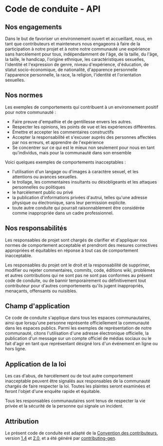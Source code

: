 # Code de conduite - API

## Nos engagements

Dans le but de favoriser un environnement ouvert et accueillant, nous, en tant que contributeurs et mainteneurs nous engageons à faire de la participation à notre projet et à notre notre communauté une expérience sans harcèlement pour tous, indépendamment de l'âge, de la taille, du l'âge, la taille, le handicap, l'origine ethnique, les caractéristiques sexuelles, l'identité et l'expression de genre, niveau d'expérience, d'éducation, de statut socio-économique, de nationalité, d'apparence personnelle l'apparence personnelle, la race, la religion, l'identité et l'orientation sexuelles.

## Nos normes

Les exemples de comportements qui contribuent à un environnement positif pour notre communauté :

- Faire preuve d'empathie et de gentillesse envers les autres.
- Respecter les opinions, les points de vue et les expériences différentes.
- Émettre et accepter les commentaires constructifs
- Accepter la responsabilité et s'excuser auprès des personnes affectées par nos erreurs, et apprendre de l'expérience
- Se concentrer sur ce qui est le mieux non seulement pour nous en tant qu'individus, mais pour la communauté dans son ensemble

Voici quelques exemples de comportements inacceptables :

- l'utilisation d'un langage ou d'images à caractère sexuel, et les attentions ou avances sexuelles.
- le trollage, les commentaires insultants ou désobligeants et les attaques personnelles ou politiques
- le harcèlement public ou privé
- la publication d'informations privées d'autrui, telles qu'une adresse physique ou électronique, sans leur permission explicite.
- toute autre conduite qui pourrait raisonnablement être considérée comme inappropriée dans un cadre professionnel.

## Nos responsabilités

Les responsables de projet sont chargés de clarifier et d'appliquer nos normes de comportement acceptable et prendront des mesures correctives appropriées et équitables en réponse à tout cas de comportement inacceptable.

Les responsables du projet ont le droit et la responsabilité de supprimer, modifier ou rejeter commentaires, commits, code, éditions wiki, problèmes et autres contributions qui ne sont pas ne sont pas conformes au présent code de conduite, ou de bannir temporairement ou définitivement tout contributeur pour d'autres comportements qu'ils jugent inappropriés, menaçants, offensants ou nuisibles.

## Champ d'application

Ce code de conduite s'applique dans tous les espaces communautaires, ainsi que lorsqu'une personne représente officiellement la communauté dans les espaces publics. Parmi les exemples de représentation de notre communauté, citons l'utilisation d'une adresse électronique officielle, la publication d'un message sur un compte officiel de médias sociaux ou le fait d'agir en tant que représentant désigné lors d'un événement en ligne ou hors ligne.

## Application de la loi

Les cas d'abus, de harcèlement ou de tout autre comportement inacceptable peuvent être signalés aux responsables de la communauté chargés de faire respecter la loi. Toutes les plaintes seront examinées et feront l'objet d'une enquête rapide et équitable.

Tous les responsables communautaires sont tenus de respecter la vie privée et la sécurité de la personne qui signale un incident.

## Attribution

Le présent code de conduite est adapté de la [Convention des contributeurs](https://contributor-covenant.org/), version
[1.4](https://www.contributor-covenant.org/version/1/4/code-of-conduct/code_of_conduct.md) et
[2.0](https://www.contributor-covenant.org/version/2/0/code_of_conduct/code_of_conduct.md),
et a été généré par [contributing-gen](https://github.com/bttger/contributing-gen).
